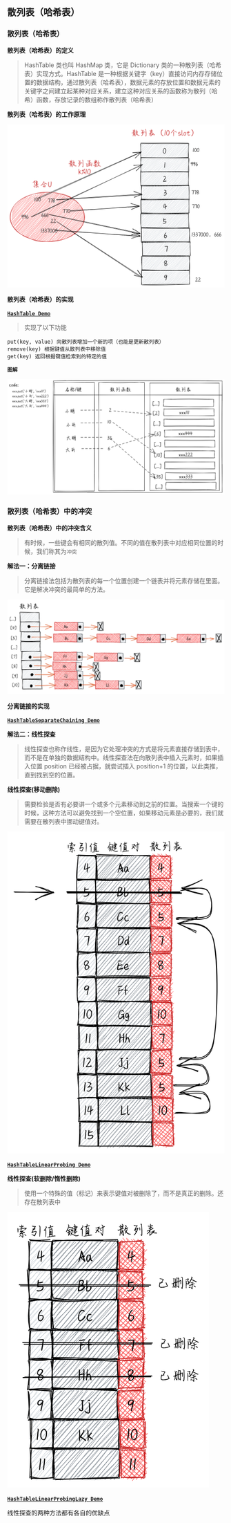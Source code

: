 ## 散列表（哈希表）

### 散列表（哈希表）

**散列表（哈希表）的定义**

> HashTable 类也叫 HashMap 类，它是 Dictionary 类的一种散列表（哈希表）实现方式。HashTable 是一种根据关键字（key）直接访问内存存储位置的数据结构，通过散列表（哈希表），数据元素的存放位置和数据元素的关键字之间建立起某种对应关系，建立这种对应关系的函数称为散列（哈希）函数，存放记录的数组称作散列表（哈希表）

**散列表（哈希表）的工作原理**

![image](./assets/1.png)

**散列表（哈希表）的实现**

**[`HashTable Demo`](./hash-table.js)**

> 实现了以下功能

```
put(key, value) 向散列表增加一个新的项（也能是更新散列表）
remove(key) 根据键值从散列表中移除值
get(key) 返回根据键值检索到的特定的值
```

**`图解`**

![image](./assets/5.png)

### 散列表（哈希表）中的冲突

**散列表（哈希表）中的冲突含义**

> 有时候，一些键会有相同的散列值。不同的值在散列表中对应相同位置的时候，我们称其为`冲突`

**解法一：分离链接**

> 分离链接法包括为散列表的每一个位置创建一个链表并将元素存储在里面。它是解决冲突的最简单的方法。

![image](./assets/2.png)

**分离链接的实现**

**[`HashTableSeparateChaining Demo`](./hash-table-separate-chaining.js)**

**解法二：线性探查**

> 线性探查也称作线性，是因为它处理冲突的方式是将元素直接存储到表中，而不是在单独的数据结构中。线性探查法在向散列表中插入元素时，如果插入位置 position 已经被占据，就尝试插入 position+1 的位置，以此类推，直到找到空的位置。

**线性探查(移动删除)**

> 需要检验是否有必要讲一个或多个元素移动到之前的位置。当搜索一个键的时候，这种方法可以避免找到一个空位置，如果移动元素是必要的，我们就需要在散列表中挪动键值对。

![image](./assets/4.png)

**[`HashTableLinearProbing Demo`](./hash-table-linear-probing.js)**

**线性探查(软删除/惰性删除)**

> 使用一个特殊的值（标记）来表示键值对被删除了，而不是真正的删除。还存在散列表中

![image](./assets/3.png)

**[`HashTableLinearProbingLazy Demo`](./hash-table-linear-probing-lazy.js)**

线性探查的两种方法都有各自的优缺点
